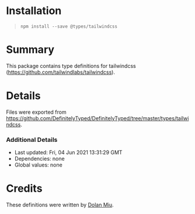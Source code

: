 # Installation
> `npm install --save @types/tailwindcss`

# Summary
This package contains type definitions for tailwindcss (https://github.com/tailwindlabs/tailwindcss).

# Details
Files were exported from https://github.com/DefinitelyTyped/DefinitelyTyped/tree/master/types/tailwindcss.

### Additional Details
 * Last updated: Fri, 04 Jun 2021 13:31:29 GMT
 * Dependencies: none
 * Global values: none

# Credits
These definitions were written by [Dolan Miu](https://github.com/dolanmiu).
